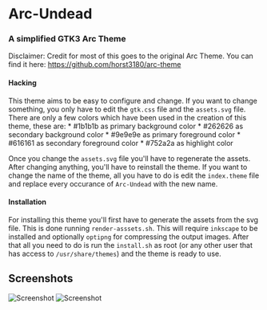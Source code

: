 # Arc-Undead
### A simplified GTK3 Arc Theme

Disclaimer: Credit for most of this goes to the original Arc Theme.
You can find it here: https://github.com/horst3180/arc-theme

#### Hacking
This theme aims to be easy to configure and change. If you want to change something, you only have to edit the `gtk.css` file and the `assets.svg` file.
There are only a few colors which have been used in the creation of this theme, these are:
    * #1b1b1b as primary background color
    * #262626 as secondary background color
    * #9e9e9e as primary foreground color
    * #616161 as secondary foreground color
    * #752a2a as highlight color

Once you change the `assets.svg` file you'll have to regenerate the assets. After changing anything, you'll have to reinstall the theme.
If you want to change the name of the theme, all you have to do is edit the `index.theme` file and replace every occurance of `Arc-Undead` with the new name.

#### Installation

For installing this theme you'll first have to generate the assets from the svg file. This is done running `render-asssets.sh`.
This will require `inkscape` to be installed and optionally `optipng` for compressing the output images.
After that all you need to do is run the `install.sh` as root (or any other user that has access to `/usr/share/themes`) and the theme is ready to use.

## Screenshots

![Screenshot](http://i.imgur.com/Q31AUIL.png)
![Screenshot](http://i.imgur.com/qND1ebX.png)
